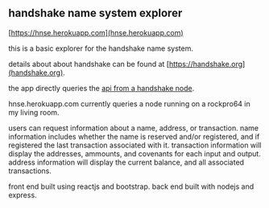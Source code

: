 ## handshake name system explorer

[https://hnse.herokuapp.com](hnse.herokuapp.com)

this is a basic explorer for the handshake name system. 

details about about handshake can be found at [https://handshake.org](handshake.org).

the app directly queries the [api from a handshake node](https://hsd-dev.org/api-docs/). 

hnse.herokuapp.com currently queries a node running on a rockpro64 in my living room.

users can request information about a name, address, or transaction. name information includes whether the name is reserved and/or registered, and if registered the last transaction associated with it. transaction information will display the addresses, ammounts, and covenants for each input and output. address information will display the current balance, and all associated transactions. 

front end built using reactjs and bootstrap. back end built with nodejs and express. 



